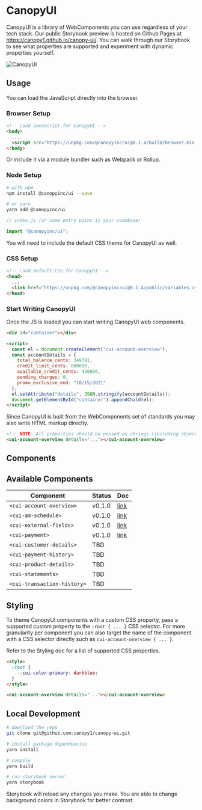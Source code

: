 # CanopyUI

CanopyUI is a library of WebComponents you can use regardless of your tech stack. Our public
Storybook preview is hosted on Github Pages at https://canopy1.github.io/canopy-ui/. You can walk
through our Storybook to see what properties are supported and experiment with dynamic properties
yourself.

![CanopyUI](https://user-images.githubusercontent.com/1096881/110418148-98923f80-805c-11eb-9c70-0654ed0eae00.png)

## Usage

You can load the JavaScript directly into the browser.
### Browser Setup

```html
<!-- Load JavaScript for CanopyUI -->
<body>
  ...
  <script src="https://unpkg.com/@canopyinc/ui@0.1.4/build/browser.min.js"></script>
</body>
```

Or include it via a module bundler such as Webpack or Rollup.
### Node Setup

```bash
# with npm
npm install @canopyinc/ui --save

# or yarn
yarn add @canopyinc/ui
```

```js
// index.js (or some entry point in your codebase)

import "@canopyinc/ui";
```

You will need to include the default CSS theme for CanopyUI as well. 
### CSS Setup

```html
<!-- Load default CSS for CanopyUI -->
<head>
  ...
  <link href="https://unpkg.com/@canopyinc/ui@0.1.4/public/variables.css" rel="stylesheet">
</head>
```

### Start Writing CanopyUI

Once the JS is loaded you can start writing CanopyUI web components.

```html
<div id="container"></div>

<script>
  const el = document.createElement("cui-account-overview");
  const accountDetails = {
    total_balance_cents: 349391,
    credit_limit_cents: 800000,
    available_credit_cents: 450608,
    pending_charges: 0,
    promo_exclusive_end: "10/15/2021"
  };
  el.setAttribute("details", JSON.stringify(accountDetails));
  document.getElementById("container").appendChild(el);
</script>
```

Since CanopyUI is built from the WebComponents set of standards you may also write HTML markup
directly.

```html
<!-- NOTE: All properties should be passed as strings (including objects and arrays.) -->
<cui-account-overview details="..."></cui-account-overview>
```

## Components

## Available Components

| Component                   | Status | Doc |
| --------------------------- | ------ | ---- |
| `<cui-account-overview>`    | v0.1.0 | [link](https://canopy1.github.io/canopy-ui/?path=/docs/components-accountoverview) | 
| `<cui-am-schedule>`         | v0.1.0 | [link](https://canopy1.github.io/canopy-ui/?path=/docs/components-amschedule) | 
| `<cui-external-fields>`     | v0.1.0 | [link](https://canopy1.github.io/canopy-ui/?path=/docs/components-externalfields) |
| `<cui-payment>`             | v0.1.0 | [link](https://canopy1.github.io/canopy-ui/?path=/docs/components-payment) |
| `<cui-customer-details>`    | TBD    | |
| `<cui-payment-history>`     | TBD    | |
| `<cui-product-details>`     | TBD    | |
| `<cui-statements>`          | TBD    | |
| `<cui-transaction-history>` | TBD    | |

## Styling

To theme CanopyUI components with a custom CSS property, pass a supported custom property to the
`:root { ... }` CSS selector. For more granularity per component you can also target the name of the
component with a CSS selector directly such as `cui-account-overview { ... }`.

Refer to the Styling doc for a list of supported CSS properties.

```html
<style>
  :root {
    --cui-color-primary: darkblue;
  }
</style>

<cui-account-overview details="..."></cui-account-overview>
```

## Local Development

```bash
# download the repo
git clone git@github.com:canopy1/canopy-ui.git

# install package dependencies
yarn install

# compile
yarn build

# run storybook server
yarn storybook
```

Storybook will reload any changes you make. You are able to change background colors in Storybook
for better contrast.
